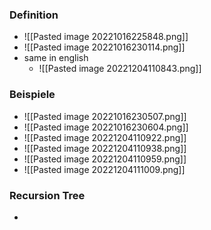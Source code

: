 ### Definition
+ ![[Pasted image 20221016225848.png]]
+ ![[Pasted image 20221016230114.png]]
+ same in english
	+ ![[Pasted image 20221204110843.png]]

### Beispiele
+ ![[Pasted image 20221016230507.png]]
+ ![[Pasted image 20221016230604.png]]
+ ![[Pasted image 20221204110922.png]]
+ ![[Pasted image 20221204110938.png]]
+ ![[Pasted image 20221204110959.png]]
+ ![[Pasted image 20221204111009.png]]

### Recursion Tree
+ 